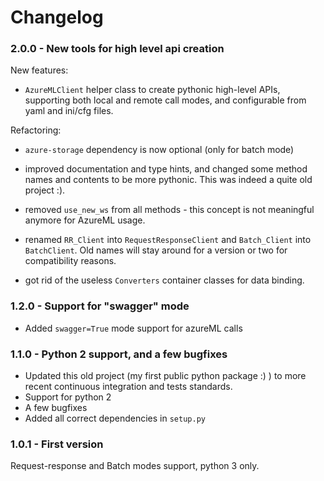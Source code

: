 # Changelog

### 2.0.0 - New tools for high level api creation

New features:

 * `AzureMLClient` helper class to create pythonic high-level APIs, supporting both local and remote call modes, and configurable from yaml and ini/cfg files.

Refactoring: 

 * `azure-storage` dependency is now optional (only for batch mode)

 * improved documentation and type hints, and changed some method names and contents to be more pythonic. This was indeed a quite old project :).
 
 * removed `use_new_ws` from all methods - this concept is not meaningful anymore for AzureML usage.
 
 * renamed `RR_Client` into `RequestResponseClient` and `Batch_Client` into `BatchClient`. Old names will stay around for a version or two for compatibility reasons. 

 * got rid of the useless `Converters` container classes for data binding.

### 1.2.0 - Support for "swagger" mode 

 * Added `swagger=True` mode support for azureML calls

### 1.1.0 - Python 2 support, and a few bugfixes 

 * Updated this old project (my first public python package :) ) to more recent continuous integration and tests standards.
 * Support for python 2
 * A few bugfixes
 * Added all correct dependencies in `setup.py`
 
### 1.0.1 - First version

Request-response and Batch modes support, python 3 only.
